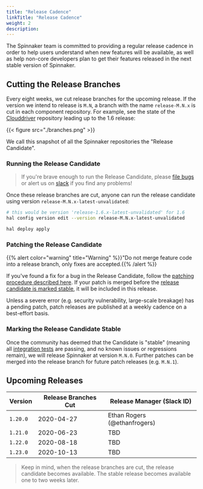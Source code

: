 ```yaml
---
title: "Release Cadence"
linkTitle: "Release Cadence"
weight: 2
description:
---
```


The Spinnaker team is committed to providing a regular release cadence in order
to help users understand when new features will be available, as well as help
non-core developers plan to get their features released in the next stable
version of Spinnaker.

## Cutting the Release Branches

Every eight weeks, we cut release branches for the upcoming release. If the
version we intend to release is `M.N`, a branch with the name `release-M.N.x` is
cut in each component repository. For example, see the state of the
[Clouddriver](https://github.com/spinnaker/clouddriver/) repository leading up
to the 1.6 release:

{{< figure src="./branches.png" >}}

We call this snapshot of all the Spinnaker repositories the "Release
Candidate".

### Running the Release Candidate

> If you're brave enough to run the Release Candidate, please [file
> bugs](https://github.com/spinnaker/spinnaker/issues) or alert us 
> on [slack](http://join.spinnaker.io) if you find any problems!

Once these release branches are cut, anyone can run the release candidate using
version `release-M.N.x-latest-unvalidated`:

```bash
# this would be version 'release-1.6.x-latest-unvalidated' for 1.6
hal config version edit --version release-M.N.x-latest-unvalidated

hal deploy apply
```

### Patching the Release Candidate

{{% alert color="warning" title="Warning" %}}"Do not merge feature code into a release branch, only fixes are accepted.{{% /alert %}}

If you've found a fix for a bug in the Release Candidate, follow the [patching
procedure described
here](/community/contributing/releasing/#merge-into-the-release-branch). If
your patch is merged before the [release candidate is marked
stable](#marking-the-release-candidate-stable), it will be included in this
release.

Unless a severe error (e.g. security vulnerability, large-scale breakage) has a
pending patch, patch releases are published at a weekly cadence on a
best-effort basis.

### Marking the Release Candidate Stable

Once the community has deemed that the Candidate is "stable" (meaning all
[integration
tests](https://github.com/spinnaker/spinnaker/tree/master/testing/citest) are
passing, and no known issues or regressions remain), we will release Spinnaker
at version `M.N.0`. Further patches can be merged into the release branch for
future patch releases (e.g. `M.N.1`).

## Upcoming Releases

| Version | Release Branches Cut | Release Manager (Slack ID) |
|-|-|-|
| `1.20.0` | 2020-04-27 | Ethan Rogers (@ethanfrogers)
| `1.21.0` | 2020-06-23 | TBD
| `1.22.0` | 2020-08-18 | TBD
| `1.23.0` | 2020-10-13 | TBD

> Keep in mind, when the release branches are cut, the release candidate becomes
> available. The stable release becomes available one to two weeks later.
